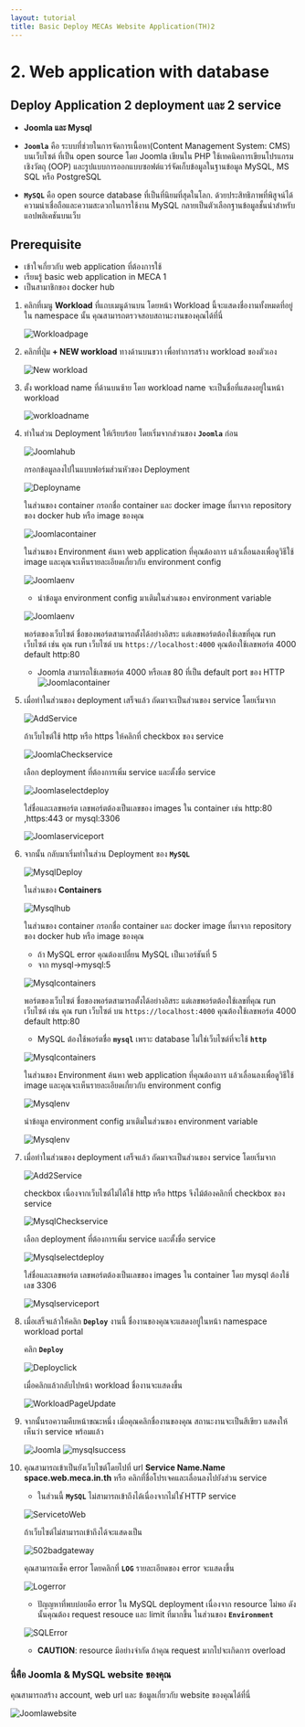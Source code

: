 ```yaml
---
layout: tutorial
title: Basic Deploy MECAs Website Application(TH)2
---
```


# 2. Web application with database
## Deploy Application 2 deployment และ 2 service


- **Joomla และ Mysql**

- **`Joomla`** คือ ระบบที่ช่วยในการจัดการเนื้อหา(Content Management System: CMS) บนเว็บไซต์ ที่เป็น open source โดย Joomla เขียนใน PHP ใช้เทคนิคการเขียนโปรแกรมเชิงวัตถุ (OOP) และรูปแบบการออกแบบซอฟต์แวร์จัดเก็บข้อมูลในฐานข้อมูล MySQL, MS SQL หรือ PostgreSQL

- **`MySQL`** คือ open source database ที่เป็นที่นิยมที่สุดในโลก. ด้วยประสิทธิภาพที่พิสูจน์ได้ความน่าเชื่อถือและความสะดวกในการใช้งาน MySQL กลายเป็นตัวเลือกฐานข้อมูลชั้นนำสำหรับแอปพลิเคชันบนเว็บ

## Prerequisite

- เข้าใจเกี่ยวกับ web application ที่ต้องการใช้
- เรียนรู้ basic web application in MECA 1
- เป็นสามาชิกของ docker hub

1. คลิกที่เมนู **Workload** ที่แถบเมนูด้านบน โดยหน้า Workload นี้จะแสดงชื่องานทั้งหมดที่อยู่ใน namespace นั้น คุณสามารถตรวจสอบสถานะงานของคุณได้ที่นี่

    ![Workloadpage](/assets/workloadpage.jpg)

2. คลิกที่ปุ่ม **+ NEW workload** ทางด้านบนขวา เพื่อทำการสร้าง workload ของตัวเอง

    ![New workload](/assets/Newworkload.jpg)

3. ตั้ง workload name ที่ด้านบนซ้าย โดย workload name จะเป็นชื่อที่แสดงอยู่ในหน้า workload

    ![workloadname](/assets/workloadname.png)

4. ทำในส่วน Deployment ให้เรียบร้อย โดยเริ่มจากส่วนของ **`Joomla`** ก่อน 

    ![Joomlahub](/assets/joomlahub.jpg)

    กรอกข้อมูลลงไปในแบบฟอร์มส่วนหัวของ Deployment

    ![Deployname](/assets/joomladeploy.jpg)

    ในส่วนของ container กรอกชื่อ container และ docker image ที่มาจาก repository ของ docker hub หรือ image ของคุณ 

    ![Joomlacontainer](/assets/joomlacontainer.jpg)

    ในส่วนของ Environment ค้นหา web application ที่คุณต้องการ แล้วเลื่อนลงเพื่อดูวิธีใช้ image และคุณจะเห็นรายละเอียดเกี่ยวกับ environment config

    ![Joomlaenv](/assets/joomlaenvconfig.jpg)

    - นำข้อมูล environment config มาเติมในส่วนของ environment variable

    ![Joomlaenv](/assets/joomlaenv.jpg)

    พอร์ตของเว็บไซต์ ชื่อของพอร์ตสามารถตั้งได้อย่างอิสระ แต่เลขพอร์ตต้องใช้เลขที่คุณ run เว็บไซต์ เช่น คุณ run เว็บไซต์ บน
    `https://localhost:4000` คุณต้องใช้เลขพอร์ต 4000 default http:80 

    - Joomla สามารถใช้เลขพอร์ต 4000 หรือเลข 80 ที่เป็น default port ของ HTTP
    ![Joomlacontainer](/assets/joomlacontainer.jpg)

5. เมื่อทำในส่วนของ deployment เสร็จแล้ว ถัดมาจะเป็นส่วนของ service โดยเริ่มจาก

    ![AddService](/assets/addservice.jpg)

    ถ้าเว็บไซต์ใช้ http หรือ https ให้คลิกที่ checkbox ของ service

    ![JoomlaCheckservice](/assets/joomlacheckservice.jpg)

    เลือก deployment ที่ต้องการเพิ่ม service และตั้งชื่อ service

    ![Joomlaselectdeploy](/assets/joomlaadddeploy.jpg)

    ใส่ชื่อและเลขพอร์ต เลขพอร์ตต้องเป็นเลขของ images ใน container เช่น http:80 ,https:443 or mysql:3306

    ![Joomlaserviceport](/assets/joomlaserviceport.jpg)

6. จากนั้น กลับมาเริ่มทำในส่วน Deployment ของ **`MySQL`** 

    ![MysqlDeploy](/assets/mysqldeploy.jpg)

    ในส่วนของ **Containers** 

    ![Mysqlhub](/assets/mysqlhub.jpg)

    ในส่วนของ container กรอกชื่อ container และ docker image ที่มาจาก repository ของ docker hub หรือ image ของคุณ
    - ถ้า MySQL error คุณต้องเปลี่ยน MySQL เป็นเวอร์ชันที่ 5
    - จาก mysql->mysql:5

    ![Mysqlcontainers](/assets/mysqlport.jpg)

    พอร์ตของเว็บไซต์ ชื่อของพอร์ตสามารถตั้งได้อย่างอิสระ แต่เลขพอร์ตต้องใช้เลขที่คุณ run เว็บไซต์ เช่น คุณ run เว็บไซต์ บน
    `https://localhost:4000` คุณต้องใช้เลขพอร์ต 4000 default http:80

    - MySQL ต้องใช้พอร์ตชื่อ **`mysql`** เพราะ database ไม่ใช่เว็บไซต์ที่จะใช้  **`http`**

    ![Mysqlcontainers](/assets/mysqlport.jpg)

    ในส่วนของ Environment ค้นหา web application ที่คุณต้องการ แล้วเลื่อนลงเพื่อดูวิธีใช้ image และคุณจะเห็นรายละเอียดเกี่ยวกับ environment config

    ![Mysqlenv](/assets/mysqlenvconfig.jpg)

    นำข้อมูล environment config มาเติมในส่วนของ environment variable

    ![Mysqlenv](/assets/mysqlenv.jpg)

7. เมื่อทำในส่วนของ deployment เสร็จแล้ว ถัดมาจะเป็นส่วนของ service โดยเริ่มจาก

    ![Add2Service](/assets/addservice2nd.jpg)

    checkbox เนื่องจากเว็บไซต์ไม่ได้ใช้ http หรือ https จึงไม้ต้องคลิกที่ checkbox ของ service

    ![MysqlCheckservice](/assets/mysqlcheckservice.jpg)

    เลือก deployment ที่ต้องการเพิ่ม service และตั้งชื่อ service

    ![Mysqlselectdeploy](/assets/mysqlselectdeploy.jpg)

    ใส่ชื่อและเลขพอร์ต เลขพอร์ตต้องเป็นเลขของ images ใน container โดย mysql ต้องใช้เลข 3306

    ![Mysqlserviceport](/assets/mysqlserviceport.jpg)

8. เมื่อเสร็จแล้วให้คลิก **`Deploy`** งานนี้ ชื่องานของคุณจะแสดงอยู่ในหน้า namespace workload portal

    คลิก **`Deploy`**

    ![Deployclick](/assets/deployclick.jpg)

    เมื่อคลิกแล้วกลับไปหน้า workload ชื่องานจะแสดงขึ้น

    ![WorkloadPageUpdate](/assets/workloadpageupdate.jpg)


9. จากนั้นรอความคืบหน้าขณะหนึ่ง เมื่อคุณคลิกชื่องานของคุณ สถานะงานจะเป็นสีเขียว แสดงให้เห็นว่า service พร้อมแล้ว

    ![Joomla](/assets/joomlasuccess.jpg)
    ![mysqlsuccess](/assets/mysqlsuccess.jpg)

10. คุณสามารถเข้าเป็นยังเว็บไซต์โดยไปที่ url  **Service Name.Name space.web.meca.in.th** หรือ คลิกที่ชื่อโปรเจคและเลื่อนลงไปยังส่วน service
    - ในส่วนนี้ **`MySQL`** ไม่สามารถเข้าถึงได้เนื่องจากไม่ใช่  ้HTTP service

    ![ServicetoWeb](/assets/serviceweb.jpg)

    ถ้าเว็บไซต์ไม่สามารถเข้าถึงได้จะแสดงเป็น

    ![502badgateway](/assets/502gateway.png)

    คุณสามารถเช็ค error โดยคลิกที่ **`LOG`** รายละเอียดของ error จะแสดงขึ้น

    ![Logerror](/assets/serviceerror.jpg)

    - ปัญญหาที่พบบ่อยคือ error ใน MySQL deployment เนื่องจาก resource ไม่พอ ดังนั้นคุณต้อง request resouce และ limit ที่มากขึ้น ในส่วนของ **`Environment`** 

    ![SQLError](/assets/envmemory.jpg)

    - **CAUTION**: resource มีอย่างจำกัด ถ้าคุณ request มากไปจะเกิดการ overload

### นี่คือ Joomla & MySQL website ของคุณ 
คุณสามารถสร้าง account, web url และ ข้อมูลเกี่ยวกับ website ของคุณได้ที่นี่

![Joomlawebsite](/assets/joomlafullyweb.jpg)

